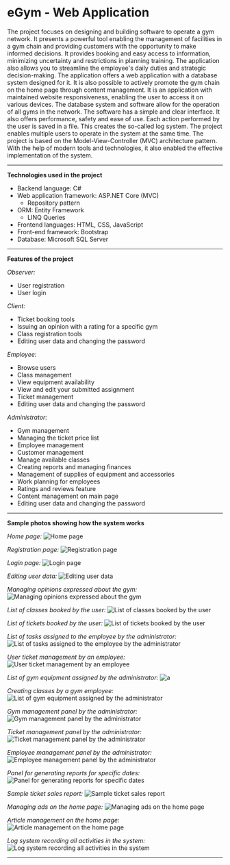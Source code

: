 # eGym - Web Application

The project focuses on designing and building software to operate a gym network. It presents a powerful tool enabling the management of facilities in a gym chain and providing customers with the opportunity to make informed decisions. It provides booking and easy access to information, minimizing uncertainty and restrictions in planning training. The application also allows you to streamline the employee's daily duties and strategic decision-making. The application offers a web application with a database system designed for it. It is also possible to actively promote the gym chain on the home page through content management. It is an application with maintained website responsiveness, enabling the user to access it on various devices. The database system and software allow for the operation of all gyms in the network. The software has a simple and clear interface. It also offers performance, safety and ease of use. Each action performed by the user is saved in a file. This creates the so-called log system. The project enables multiple users to operate in the system at the same time. The project is based on the Model-View-Controller (MVC) architecture pattern. With the help of modern tools and technologies, it also enabled the effective implementation of the system.

----------------------------------------

**Technologies used in the project**
- Backend language: C#
- Web application framework: ASP.NET Core (MVC)
  - Repository pattern
- ORM: Entity Framework
  - LINQ Queries
- Frontend languages: HTML, CSS, JavaScript
- Front-end framework: Bootstrap
- Database: Microsoft SQL Server

----------------------------------------

**Features of the project**

*Observer:*
- User registration
- User login

*Client:*
- Ticket booking tools
- Issuing an opinion with a rating for a specific gym
- Class registration tools
- Editing user data and changing the password

*Employee:*
- Browse users
- Class management
- View equipment availability
- View and edit your submitted assignment
- Ticket management
- Editing user data and changing the password

*Administrator:*
- Gym management
- Managing the ticket price list
- Employee management
- Customer management
- Manage available classes
- Creating reports and managing finances
- Management of supplies of equipment and accessories
- Work planning for employees
- Ratings and reviews feature
- Content management on main page
- Editing user data and changing the password

----------------------------------------

**Sample photos showing how the system works**

*Home page:*
![Home page](https://github.com/jakubdziadkowiec17/eGymWebApp/blob/master/Photos/1.png)

*Registration page:*
![Registration page](https://github.com/jakubdziadkowiec17/eGymWebApp/blob/master/Photos/2.png)

*Login page:*
![Login page](https://github.com/jakubdziadkowiec17/eGymWebApp/blob/master/Photos/3.png)

*Editing user data:*
![Editing user data](https://github.com/jakubdziadkowiec17/eGymWebApp/blob/master/Photos/5.png)

*Managing opinions expressed about the gym:*
![Managing opinions expressed about the gym](https://github.com/jakubdziadkowiec17/eGymWebApp/blob/master/Photos/6.png)

*List of classes booked by the user:*
![List of classes booked by the user](https://github.com/jakubdziadkowiec17/eGymWebApp/blob/master/Photos/7.png)

*List of tickets booked by the user:*
![List of tickets booked by the user](https://github.com/jakubdziadkowiec17/eGymWebApp/blob/master/Photos/8.png)

*List of tasks assigned to the employee by the administrator:*
![List of tasks assigned to the employee by the administrator](https://github.com/jakubdziadkowiec17/eGymWebApp/blob/master/Photos/9.png)

*User ticket management by an employee:*
![User ticket management by an employee](https://github.com/jakubdziadkowiec17/eGymWebApp/blob/master/Photos/10.png)

*List of gym equipment assigned by the administrator:*
![a](https://github.com/jakubdziadkowiec17/eGymWebApp/blob/master/Photos/11.png)

*Creating classes by a gym employee:*
![List of gym equipment assigned by the administrator](https://github.com/jakubdziadkowiec17/eGymWebApp/blob/master/Photos/12.png)

*Gym management panel by the administrator:*
![Gym management panel by the administrator](https://github.com/jakubdziadkowiec17/eGymWebApp/blob/master/Photos/13.png)

*Ticket management panel by the administrator:*
![Ticket management panel by the administrator](https://github.com/jakubdziadkowiec17/eGymWebApp/blob/master/Photos/14.png)

*Employee management panel by the administrator:*
![Employee management panel by the administrator](https://github.com/jakubdziadkowiec17/eGymWebApp/blob/master/Photos/15.png)

*Panel for generating reports for specific dates:*
![Panel for generating reports for specific dates](https://github.com/jakubdziadkowiec17/eGymWebApp/blob/master/Photos/16.png)

*Sample ticket sales report:*
![Sample ticket sales report](https://github.com/jakubdziadkowiec17/eGymWebApp/blob/master/Photos/4.png)

*Managing ads on the home page:*
![Managing ads on the home page](https://github.com/jakubdziadkowiec17/eGymWebApp/blob/master/Photos/17.png)

*Article management on the home page:*
![Article management on the home page](https://github.com/jakubdziadkowiec17/eGymWebApp/blob/master/Photos/18.png)

*Log system recording all activities in the system:*
![Log system recording all activities in the system](https://github.com/jakubdziadkowiec17/eGymWebApp/blob/master/Photos/19.png)

----------------------------------------

